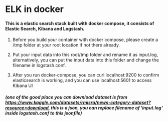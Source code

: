 # ELK in docker

#### This is a elastic search stack built with docker compose, it consists of Elastic Search, Kibana and Logstash.

1. Before you build your container with docker compose, please create a /tmp folder at your root location if not there already.

2. Put your input data into this root/tmp folder and rename it as input.log, alternatively, you can put the input data into this folder and change the filename in logstash.conf.

3. After you run docker-compose, you can curl localhost:9200 to confirm elasticsearch is working, and you can use localhost:5601 to access Kibana UI

##### (one of the good place you can download dataset is from https://www.kaggle.com/datasets/rmisra/news-category-dataset?resource=download, this is a json, you can replace filename of 'input.log' inside logstash.conf to this jsonfile)
